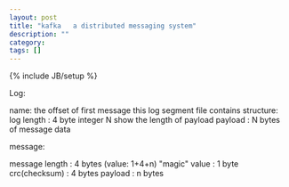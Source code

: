 ```yaml
---
layout: post
title: "kafka   a distributed messaging system"
description: ""
category: 
tags: []
---
```

{% include JB/setup %}

Log:

name: the offset of first message this log segment file contains
structure:
  log length : 4 byte integer N show the length of payload
  payload : N bytes of message data

message:

message length : 4 bytes (value: 1+4+n) 
"magic" value  : 1 byte
crc(checksum)            : 4 bytes
payload        : n bytes

